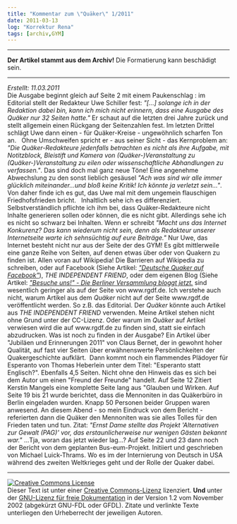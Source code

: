 ```yaml
---
title: "Kommentar zum \"Quäker\" 1/2011"
date: 2011-03-13
log: "Korrektur Rena"
tags: [archiv,GYM]
---
```

<hr><b>Der Artikel stammt aus dem Archiv!</b> Die Formatierung kann beschädigt sein.<hr>

<address>Erstellt: 11.03.2011</address>
Die Ausgabe beginnt gleich auf Seite 2 mit einem Paukenschlag : im Editorial stellt der Redakteur Uwe Schiller fest: <i>&quot;[...] solange ich in der Redaktion dabei bin, kann ich mich nicht erinnern, dass eine Ausgabe des Qu&auml;ker nur 32 Seiten hatte.&quot;</i> Er schaut auf die letzten drei Jahre zur&uuml;ck und stellt allgemein einen R&uuml;ckgang der Seitenzahlen fest. Im letzten Drittel schl&auml;gt Uwe dann einen - f&uuml;r Qu&auml;ker-Kreise - ungew&ouml;hnlich scharfen Ton an. 
<!--break-->
&nbsp;
Ohne Umschweifen spricht er  - aus seiner Sicht - das Kernproblem an: <i>&quot;Die Qu&auml;ker-Redakteure jedenfalls betrachten es nicht als ihre Aufgabe, mit Notitzblock, Bleistift und Kamera von (Qu&auml;ker-)Veranstaltung zu (Qu&auml;ker-)Veranstaltung zu eilen oder wissenschaftliche Abhandlungen zu verfassen.&quot;</i>. Das sind doch mal ganz neue T&ouml;ne! Eine angenehme Abwechslung zu den sonst lieblich ges&auml;usel <i>&quot;Ach was sind wir alle immer gl&uuml;cklich miteinander...und blo&szlig; keine Kritik! Ich k&ouml;nnte ja verletzt sein...&quot;</i>. Von daher finde ich es gut, das Uwe mal mit dem ungemein flauschigen Friedhofsfrieden bricht.
&nbsp;
Inhaltlich sehe ich es differenziert. Selbstverst&auml;ndlich pflichte ich ihm bei, dass Qu&auml;ker-Redakteure nicht Inhalte generieren sollen oder k&ouml;nnen, die es nicht gibt. Allerdings sehe ich es nicht so schwarz bei Inhalten. Wenn er schreibt <i>&quot;Macht uns das Internet Konkurenz? Das kann wiederum nicht sein, denn als Redakteur unserer Internetseite warte ich sehns&uuml;chtig auf eure Beitr&auml;ge.&quot;</i> Nur Uwe, das Internet besteht nicht nur aus der Seite der des GYM! Es gibt mittlerweile eine ganze Reihe von Seiten, auf denen etwas &uuml;ber oder von Quakern zu finden ist. Allen voran auf Wikipedia! Die Barrieren auf Wikipedia zu schreiben, oder auf Facebook (Siehe Artikel: <a href="http://www.the-independent-friend.de/?q=node/681"><i>&quot;Deutsche Quaker auf Facebook&quot;</i></a>), <i> THE INDEPENDENT FRIEND</i>, oder dem eigenen Blog (Siehe Artikel: <a href="http://www.the-independent-friend.de/?q=node/717"><i>&quot;Besuche uns!&quot; - Die Berliner Versammlung bloggt jetzt.</i></a> sind wesentlich geringer als auf der Seite von www.rgdf.de. Ich verstehe auch nicht, warum Artikel aus dem <i>Qu&auml;ker</i> nicht auf der Seite  www.rgdf.de ver&ouml;ffentlicht werden. So z.B. das Editorial. Der <i>Qu&auml;ker</i> k&ouml;nnte auch Artikel aus <i> THE INDEPENDENT FRIEND</i> verwenden. Meine Artikel stehen nicht ohne Grund unter der CC-Lizenz. Oder warum im <i>Qu&auml;ker</i> auf Artikel verwiesen wird die auf www.rgdf.de zu finden sind, statt sie einfach abzudrucken.
Was ist noch zu finden in der Ausgabe? Ein Artikel &uuml;ber &quot;Jubil&auml;en und Erinnerungen 2011&quot; von Claus Bernet, der in gewohnt hoher Qualit&auml;t, auf fast vier Seiten &uuml;ber erw&auml;hnenswerte Pers&ouml;nlichkeiten der Quakergeschichte aufkl&auml;rt.&nbsp; Dann kommt noch ein flammendes Pl&auml;doyer f&uuml;r Esperanto von Thomas Heberlein unter dem Titel: &quot;Esperanto statt Englisch?&quot;. Ebenfalls 4,5 Seiten. Nicht ohne den Hinweis das es sich bei dem Autor um einen &quot;Freund der Freunde&quot; handelt.
Auf Seite 12 Zitiert Kerstin Mangels eine komplette Seite lang aus &quot;Glauben und Wirken. Auf Seite 19 bis 21 wurde berichtet, dass die Mennoniten in das Qu&auml;kerb&uuml;ro in Berlin eingeladen wurden. Knapp 50 Personen beider Gruppen waren anwesend. An diesem Abend - so mein Eindruck von dem Bericht - referierten dann die Qu&auml;ker den Mennoniten was sie alles Tolles f&uuml;r den Frieden taten und tun. Zitat: <i>&quot;Ernst Dame stellte das Projekt 'Alternativen zur Gewalt (PAG)' vor, das erstaunlicherweise nur wenigen G&auml;sten bekannt war.&quot;</i> ...Tja, woran das jetzt wieder lag...?
Auf Seite 22 und 23 dann noch der Bericht von dem geplanten Bus-eum-Projekt. Initiiert und geschrieben von Michael Luick-Thrams. Wo es im der Internierung von Deutsch in USA w&auml;hrend des zweiten Weltkrieges geht und der Rolle der Quaker dabei.
<hr />
<a rel="license" href="http://creativecommons.org/licenses/by-sa/3.0/de/"><img alt="Creative Commons License" style="border-width: 0pt;" src="http://i.creativecommons.org/l/by-sa/3.0/de/88x31.png" /></a><br />
Dieser <span xmlns:dc="http://purl.org/dc/elements/1.1/" href="http://purl.org/dc/dcmitype/Text" rel="dc:type">Text</span> ist unter einer <a rel="license" href="http://creativecommons.org/licenses/by-sa/3.0/de/">Creative Commons-Lizenz</a> lizenziert. <b>Und</b> unter der <a href="http://de.wikipedia.org/wiki/GFDL">GNU-Lizenz f&uuml;r freie Dokumentation</a> in der Version 1.2 vom November 2002 (abgek&uuml;rzt GNU-FDL oder GFDL). Zitate und verlinkte Texte unterliegen den Urheberrecht der jeweiligen Autoren.
